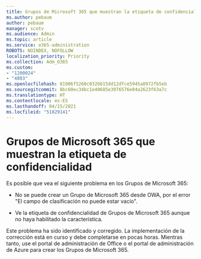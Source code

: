 ```yaml
---
title: Grupos de Microsoft 365 que muestran la etiqueta de confidencialidad
ms.author: pebaum
author: pebaum
manager: scotv
ms.audience: Admin
ms.topic: article
ms.service: o365-administration
ROBOTS: NOINDEX, NOFOLLOW
localization_priority: Priority
ms.collection: Adm_O365
ms.custom:
- "1200024"
- "4803"
ms.openlocfilehash: 81906f5260c032bb15dd12dfce5945a8972fb5eb
ms.sourcegitcommit: 8bc60ec34bc1e40685e3976576e04a2623f63a7c
ms.translationtype: HT
ms.contentlocale: es-ES
ms.lasthandoff: 04/15/2021
ms.locfileid: "51829141"
---
```

# <a name="microsoft-365-groups-showing-sensitivity-label"></a>Grupos de Microsoft 365 que muestran la etiqueta de confidencialidad

Es posible que vea el siguiente problema en los Grupos de Microsoft 365:

- No se puede crear un Grupo de Microsoft 365 desde OWA, por el error "El campo de clasificación no puede estar vacío".

- Ve la etiqueta de confidencialidad de Grupos de Microsoft 365 aunque no haya habilitado la característica.

Este problema ha sido identificado y corregido. La implementación de la corrección está en curso y debe completarse en pocas horas. Mientras tanto, use el portal de administración de Office o el portal de administración de Azure para crear los Grupos de Microsoft 365.  
